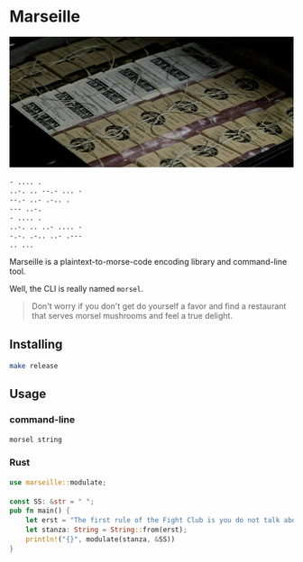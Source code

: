 # Marseille

![image](./die-erstes-regeln-ist.jpeg)

```
- .... .
..-. .. --.- ... -
--.- ..- .-.. .
--- ..-.
- .... .
..-. .. ..- .... -
-.-. .-.. ..- .---
.. ...
```

Marseille is a plaintext-to-morse-code encoding library and command-line
tool.

Well, the CLI is really named `morsel`.

> Don't worry if you don't get do yourself a favor and find a restaurant
> that serves morsel mushrooms and feel a true delight.


## Installing

```bash
make release
```

## Usage

### command-line

```bash
morsel string
```


### Rust

```rust
use marseille::modulate;

const SS: &str = " ";
pub fn main() {
    let erst = "The first rule of the Fight Club is you do not talk about it";
    let stanza: String = String::from(erst);
    println!("{}", modulate(stanza, &SS))
}
```
